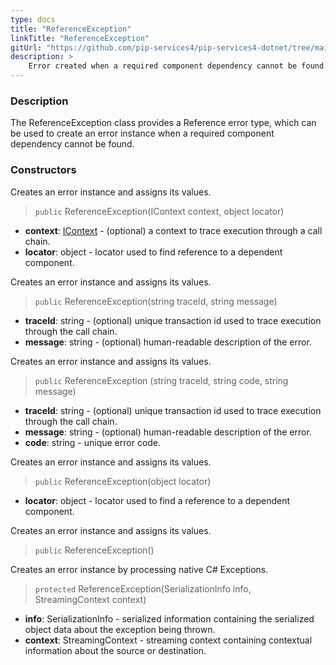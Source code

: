 ```yaml
---
type: docs
title: "ReferenceException"
linkTitle: "ReferenceException"
gitUrl: "https://github.com/pip-services4/pip-services4-dotnet/tree/main/pip-services4-components-dotnet"
description: >
    Error created when a required component dependency cannot be found.
---
```


### Description

The ReferenceException class provides a Reference error type, which can be used to create an error instance when a required component dependency cannot be found.

### Constructors
Creates an error instance and assigns its values.

> `public` ReferenceException(IContext context, object locator)

- **context**: [IContext](../../../components/context/icontext) - (optional) a context to trace execution through a call chain.
- **locator**: object - locator used to find reference to a dependent component.

Creates an error instance and assigns its values.
> `public` ReferenceException(string traceId, string message)

- **traceId**: string - (optional) unique transaction id used to trace execution through the call chain.
- **message**: string - (optional) human-readable description of the error.


Creates an error instance and assigns its values.
> `public` ReferenceException (string traceId, string code, string message)

- **traceId**: string - (optional) unique transaction id used to trace execution through the call chain.
- **message**: string - (optional) human-readable description of the error.
- **code**: string - unique error code.


Creates an error instance and assigns its values.
> `public` ReferenceException(object locator)

- **locator**: object - locator used to find a reference to a dependent component.


Creates an error instance and assigns its values.
> `public` ReferenceException()


Creates an error instance by processing native C# Exceptions.
> `protected` ReferenceException(SerializationInfo info, StreamingContext context)

- **info**: SerializationInfo -  serialized information containing the serialized object data about the exception being thrown.
- **context**: StreamingContext - streaming context containing contextual information about the source or destination.

